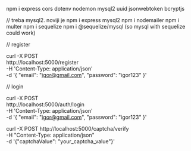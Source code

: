

npm i express cors dotenv nodemon mysql2 uuid jsonwebtoken bcryptjs

// treba mysql2. noviji je
npm i express mysql2
npm i nodemailer
npm i multer
npm i sequelize
npm i @sequelize/mysql  (so mysql with sequelize could work)


// register

curl -X POST \
  http://localhost:5000/register \
  -H 'Content-Type: application/json' \
  -d '{
    "email": "igor@gmail.com",
    "password": "igor123"
}'



// login

curl -X POST \
  http://localhost:5000/auth/login \
  -H 'Content-Type: application/json' \
  -d '{
    "email": "igor@gmail.com",
    "password": "igor123"
}'





curl -X POST http://localhost:5000/captcha/verify \
     -H "Content-Type: application/json" \
     -d '{"captchaValue": "your_captcha_value"}'




